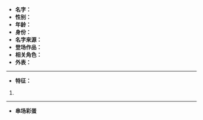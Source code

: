 
- **名字：** 
- **性别：** 
- **年龄：** 
- **身份：** 
- **名字来源：** 
- **登场作品：**  
- **相关角色：** 
- **外表：** 

---

- **特征：** 
1. 

---

- **串场彩蛋** 